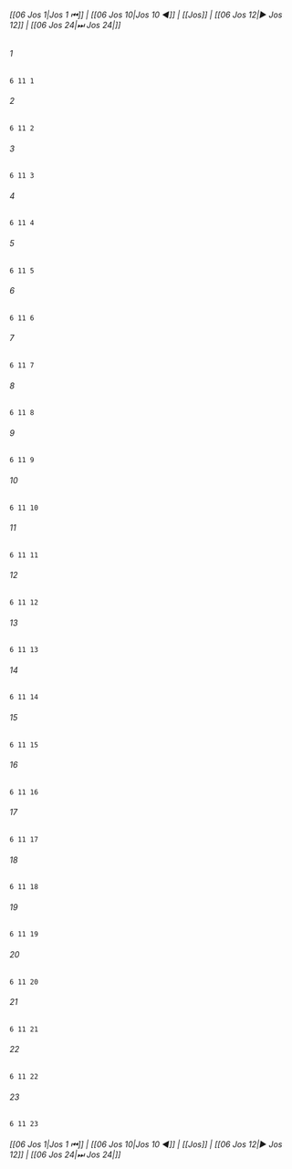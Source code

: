 
###### [[06 Jos 1|Jos 1 ⏮]] | [[06 Jos 10|Jos 10 ◀]] | [[Jos]] | [[06 Jos 12|▶ Jos 12]] | [[06 Jos 24|⏭ Jos 24|]]

###### 1
``` verse
6 11 1 
```
###### 2
``` verse
6 11 2 
```
###### 3
``` verse
6 11 3 
```
###### 4
``` verse
6 11 4 
```
###### 5
``` verse
6 11 5 
```
###### 6
``` verse
6 11 6 
```
###### 7
``` verse
6 11 7 
```
###### 8
``` verse
6 11 8 
```
###### 9
``` verse
6 11 9 
```
###### 10
``` verse
6 11 10 
```
###### 11
``` verse
6 11 11 
```
###### 12
``` verse
6 11 12 
```
###### 13
``` verse
6 11 13 
```
###### 14
``` verse
6 11 14 
```
###### 15
``` verse
6 11 15 
```
###### 16
``` verse
6 11 16 
```
###### 17
``` verse
6 11 17 
```
###### 18
``` verse
6 11 18 
```
###### 19
``` verse
6 11 19 
```
###### 20
``` verse
6 11 20 
```
###### 21
``` verse
6 11 21 
```
###### 22
``` verse
6 11 22 
```
###### 23
``` verse
6 11 23 
```

###### [[06 Jos 1|Jos 1 ⏮]] | [[06 Jos 10|Jos 10 ◀]] | [[Jos]] | [[06 Jos 12|▶ Jos 12]] | [[06 Jos 24|⏭ Jos 24|]]

